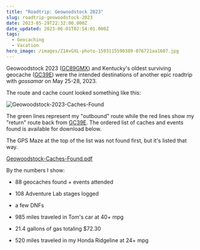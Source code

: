 ```yaml
---
title: "Roadtrip: Geowoodstock 2023"
slug: roadtrip-geowoodstock-2023
date: 2023-05-29T22:32:00.000Z
date_updated: 2023-06-01T02:54:01.000Z
tags: 
  - Geocaching
  - Vacation
hero_image: /images/Z1AvGXL-photo-1593115590389-076721aa1607.jpg
---
```


Geowoodstock 2023 ([GC89GMX](https://coord.info/GC89GMX)) and Kentucky's oldest surviving geocache ([GC39E](https://coord.info/GC39E)) were the intended destinations of another epic roadtrip with *gossamar* on May 25-28, 2023.

The route and cache count looked something like this:

![Geowoodstock-2023-Caches-Found](images/2023/05/Geowoodstock-2023-Caches-Found.png)

The green lines represent my "outbound" route while the red lines show my "return" route back from [GC39E](https://coord.info/GC39E).  The ordered list of caches and events found is available for download below.

The GPS Maze at the top of the list was not found first, but it's listed that way.

[Geowoodstock-Caches-Found.pdf](https://summittservices.blob.core.windows.net/summitt-dweller-blog/files/2023/05/Geowoodstock-Caches-Found.pdf)

By the numbers I show:

- 88 geocaches found + events attended
- 108 Adventure Lab stages logged
- a few DNFs
- 985 miles traveled in Tom's car at 40+ mpg

- 21.4 gallons of gas totaling $72.30

- 520 miles traveled in my Honda Ridgeline at 24+ mpg
